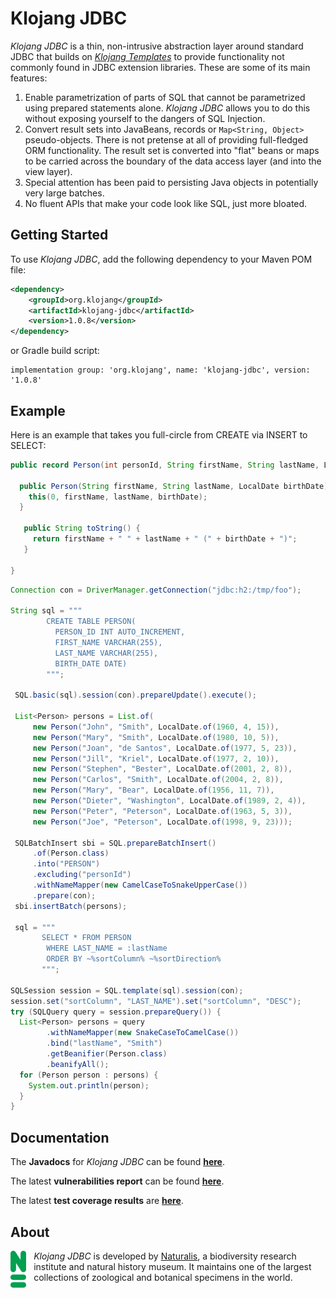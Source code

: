 # Klojang JDBC

<i>Klojang JDBC</i> is a thin, non-intrusive abstraction layer around standard JDBC that builds
on <i>[Klojang Templates](https://github.com/klojang4j/klojang-templates)</i> to provide
functionality not commonly found in JDBC extension
libraries. These are some of its main features:

1. Enable parametrization of parts of SQL that cannot be parametrized using prepared
   statements alone. <i>Klojang JDBC</i> allows you to do this without exposing yourself
   to the dangers of SQL Injection.
2. Convert result sets into JavaBeans, records or `Map<String, Object>` pseudo-objects.
   There is not pretense at all of providing full-fledged ORM functionality. The result
   set is converted into "flat" beans or maps to be carried across the boundary of the
   data access layer (and into the view layer).
3. Special attention has been paid to persisting Java objects in potentially very large
   batches.
4. No fluent APIs that make your code look like SQL, just more bloated.

## Getting Started

To use <i>Klojang JDBC</i>, add the following dependency to your Maven POM file:

```xml
<dependency>
    <groupId>org.klojang</groupId>
    <artifactId>klojang-jdbc</artifactId>
    <version>1.0.8</version>
</dependency>
```

or Gradle build script:

```
implementation group: 'org.klojang', name: 'klojang-jdbc', version: '1.0.8'
```

## Example

Here is an example that takes you full-circle from CREATE via INSERT to SELECT:

```java
public record Person(int personId, String firstName, String lastName, LocalDate birthDate) {
  
  public Person(String firstName, String lastName, LocalDate birthDate) {
    this(0, firstName, lastName, birthDate);
  }
  
   public String toString() {
     return firstName + " " + lastName + " (" + birthDate + ")";
   }
   
}
```

```java
Connection con = DriverManager.getConnection("jdbc:h2:/tmp/foo");

String sql = """
        CREATE TABLE PERSON(
          PERSON_ID INT AUTO_INCREMENT, 
          FIRST_NAME VARCHAR(255),
          LAST_NAME VARCHAR(255),
          BIRTH_DATE DATE)
        """;

 SQL.basic(sql).session(con).prepareUpdate().execute();
 
 List<Person> persons = List.of(
     new Person("John", "Smith", LocalDate.of(1960, 4, 15)),
     new Person("Mary", "Smith", LocalDate.of(1980, 10, 5)),
     new Person("Joan", "de Santos", LocalDate.of(1977, 5, 23)),
     new Person("Jill", "Kriel", LocalDate.of(1977, 2, 10)),
     new Person("Stephen", "Bester", LocalDate.of(2001, 2, 8)),
     new Person("Carlos", "Smith", LocalDate.of(2004, 2, 8)),
     new Person("Mary", "Bear", LocalDate.of(1956, 11, 7)),
     new Person("Dieter", "Washington", LocalDate.of(1989, 2, 4)),
     new Person("Peter", "Peterson", LocalDate.of(1963, 5, 3)),
     new Person("Joe", "Peterson", LocalDate.of(1998, 9, 23)));
 
 SQLBatchInsert sbi = SQL.prepareBatchInsert()
     .of(Person.class)
     .into("PERSON")
     .excluding("personId")
     .withNameMapper(new CamelCaseToSnakeUpperCase())
     .prepare(con);
 sbi.insertBatch(persons);

 sql = """
       SELECT * FROM PERSON
        WHERE LAST_NAME = :lastName
        ORDER BY ~%sortColumn% ~%sortDirection%
       """;
 
SQLSession session = SQL.template(sql).session(con);
session.set("sortColumn", "LAST_NAME").set("sortColumn", "DESC");
try (SQLQuery query = session.prepareQuery()) {
  List<Person> persons = query
        .withNameMapper(new SnakeCaseToCamelCase())
        .bind("lastName", "Smith")
        .getBeanifier(Person.class)
        .beanifyAll();
  for (Person person : persons) {
    System.out.println(person);
  }
}
```

## Documentation

The **Javadocs** for <i>Klojang JDBC</i> can be
found **[here](https://klojang4j.github.io/klojang-jdbc/1/api)**.

The latest <b>vulnerabilities report</b> can be found
**[here](https://klojang4j.github.io/klojang-jdbc/1/vulnerabilities/dependency-check-report.html)**.

The latest **test coverage results**
are **[here](https://klojang4j.github.io/klojang-jdbc/1/coverage)**.

## About

<img src="docs/logo-groen.png" style="float:left;width:5%;padding:0 12px 12px 0"/>

<i>Klojang JDBC</i> is developed by [Naturalis](https://www.naturalis.nl/en), a
biodiversity research institute and natural history museum. It maintains one
of the largest collections of zoological and botanical specimens in the world.
